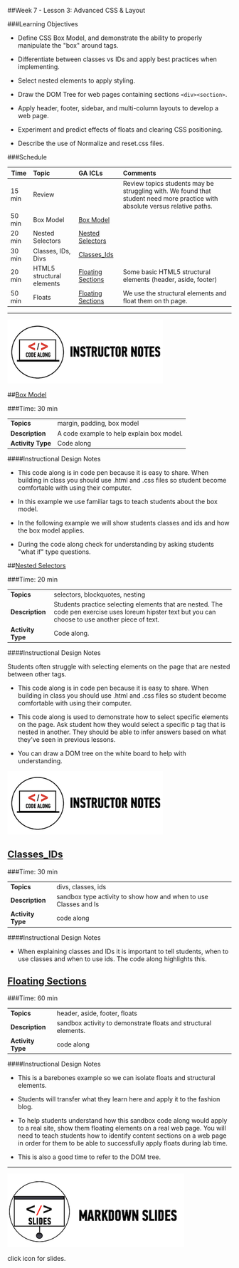 ##Week 7 - Lesson 3: Advanced CSS & Layout


###Learning Objectives

*	Define CSS Box Model, and demonstrate the ability to properly manipulate the "box" around tags.

*	Differentiate between classes vs IDs and apply best practices when implementing.

*	Select nested elements to apply styling. 
*	Draw the DOM Tree for web pages containing sections ```<div><section>```.

*	Apply header, footer, sidebar, and multi-column layouts to develop a web page.

*	Experiment and predict effects of floats and clearing CSS positioning.

*	Describe the use of Normalize and reset.css files.


###Schedule


| Time        | Topic| GA ICLs| Comments |
| ------------- |:-------------|:-------------------|:----------------|
| 15 min | Review| | Review topics students may be struggling with. We found that student need more practice with absolute versus relative paths.|
| 50 min | Box Model| [Box Model]() |  |
| 20 min | Nested Selectors | [Nested Selectors]() |  |
| 30 min| Classes, IDs, Divs| [Classes_Ids]()| |
| 20 min |HTML5 structural elements | [Floating Sections]() | Some basic HTML5 structural elements (header, aside, footer)|
| 50 min | Floats| [Floating Sections]() | We use the structural elements and float them on th page. |


---

![Code Demo](../../img/icons/instr_code_along.png)

##[Box Model](http://codepen.io/nevan/pen/vtorn)

###Time: 30 min

| | |
| ------------- |:-------------|
| __Topics__ | margin, padding, box model | 
| __Description__| A code example to help explain box model. |   
| __Activity Type__| Code along | 
 

####Instructional Design Notes

*	This code along is in code pen because it is easy to share. When building in class you should use .html and .css files so student become comfortable with using their computer.

*	In this example we use familiar tags to teach students about the box model. 

*	In the following example we will show students classes and ids and how the box model applies. 

*	During the code along check for understanding by asking students "what if" type questions.



##[Nested Selectors](http://codepen.io/nevan/pen/gFAfh)


###Time: 20 min

| | |
| ------------- |:-------------|
| __Topics__ | selectors, blockquotes, nesting | 
| __Description__| Students practice selecting elements that are nested. The code pen exercise uses loreum hipster text but you can choose to use another piece of text. |   
| __Activity Type__| Code along.| 
 
 
####Instructional Design Notes

Students often struggle with selecting elements on the page that are nested between other tags. 

*	This code along is in code pen because it is easy to share. When building in class you should use .html and .css files so student become comfortable with using their computer.

*	This code along is used to demonstrate how to select specific elements on the page. Ask student how they would select a specific p tag that is nested in another. They should be able to infer answers based on what they've seen in previous lessons.

*	You can draw a DOM tree on the white board to help with understanding.

![Code Demo](../../img/icons/instr_code_along.png)

## [Classes_IDs](http://codepen.io/nevan/pen/JnfEd)


###Time: 30 min

| | |
| ------------- |:-------------|
| __Topics__ | divs, classes, ids | 
| __Description__| sandbox type activity to show how and when to use Classes and Is |   
| __Activity Type__| code along| 
 

####Instructional Design Notes

*	When explaining classes and IDs it is important to tell students, when to use classes and when to use ids. The code along highlights this.


## [Floating Sections](http://codepen.io/nevan/pen/nHIEo)


###Time: 60 min

| | |
| ------------- |:-------------|
| __Topics__ | header, aside, footer, floats | 
| __Description__| sandbox activity to demonstrate floats and structural elements. |   
| __Activity Type__| code along | 
  

####Instructional Design Notes

*	This is a barebones example so we can isolate floats and structural elements. 

*	Students will transfer what they learn here and apply it to the fashion blog. 

*	To help students understand how this sandbox code along would apply to a real site, show them floating elements on a real web page. You will need to teach students how to identify content sections on a web page in order for them to be able to successfully apply floats during lab time.

*	This is also a good time to refer to the DOM tree.


---




[![slides](../../img/icons/slides.png)](slides.md)

click icon for slides.

